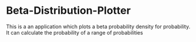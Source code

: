 # Beta-Distribution-Plotter
This is a an application which plots a beta probability density for probability. It can calculate the probability of a range of probabilities
